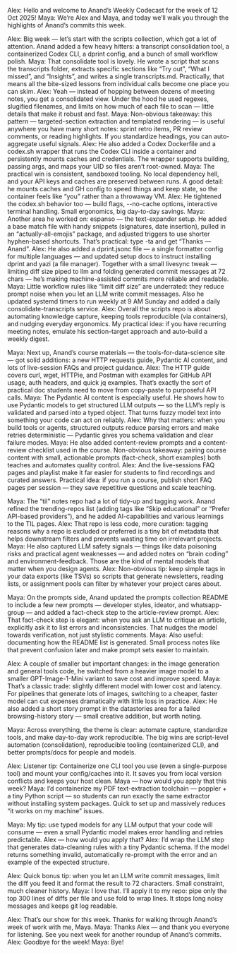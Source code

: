 Alex: Hello and welcome to Anand’s Weekly Codecast for the week of 12 Oct 2025!
Maya: We’re Alex and Maya, and today we’ll walk you through the highlights of Anand’s commits this week.

Alex: Big week — let’s start with the scripts collection, which got a lot of attention. Anand added a few heavy hitters: a transcript consolidation tool, a containerized Codex CLI, a dprint config, and a bunch of small workflow polish.
Maya: That consolidate tool is lovely. He wrote a script that scans the transcripts folder, extracts specific sections like “Try out”, “What I missed”, and “Insights”, and writes a single transcripts.md. Practically, that means all the bite-sized lessons from individual calls become one place you can skim.
Alex: Yeah — instead of hopping between dozens of meeting notes, you get a consolidated view. Under the hood he used regexes, slugified filenames, and limits on how much of each file to scan — little details that make it robust and fast.
Maya: Non-obvious takeaway: this pattern — targeted-section extraction and templated rendering — is useful anywhere you have many short notes: sprint retro items, PR review comments, or reading highlights. If you standardize headings, you can auto-aggregate useful signals.
Alex: He also added a Codex Dockerfile and a codex.sh wrapper that runs the Codex CLI inside a container and persistently mounts caches and credentials. The wrapper supports building, passing args, and maps your UID so files aren’t root-owned.
Maya: The practical win is consistent, sandboxed tooling. No local dependency hell, and your API keys and caches are preserved between runs. A good detail: he mounts caches and GH config to speed things and keep state, so the container feels like “you” rather than a throwaway VM.
Alex: He tightened the codex.sh behavior too — build flags, --no-cache options, interactive terminal handling. Small ergonomics, big day-to-day savings.
Maya: Another area he worked on: espanso — the text-expander setup. He added a base match file with handy snippets (signatures, date insertion), pulled in an “actually-all-emojis” package, and adjusted triggers to use shorter hyphen-based shortcuts. That’s practical: type -ta and get “Thanks — Anand”.
Alex: He also added a dprint.jsonc file — a single formatter config for multiple languages — and updated setup docs to instruct installing dprint and yazi (a file manager). Together with a small livesync tweak — limiting diff size piped to llm and folding generated commit messages at 72 chars — he’s making machine-assisted commits more reliable and readable.
Maya: Little workflow rules like “limit diff size” are underrated: they reduce prompt noise when you let an LLM write commit messages. Also he updated systemd timers to run weekly at 9 AM Sunday and added a daily consolidate-transcripts service.
Alex: Overall the scripts repo is about automating knowledge capture, keeping tools reproducible (via containers), and nudging everyday ergonomics. My practical idea: if you have recurring meeting notes, emulate his section-target approach and auto-build a weekly digest.

Maya: Next up, Anand’s course materials — the tools-for-data-science site — got solid additions: a new HTTP requests guide, Pydantic AI content, and lots of live-session FAQs and project guidance.
Alex: The HTTP guide covers curl, wget, HTTPie, and Postman with examples for GitHub API usage, auth headers, and quick jq examples. That’s exactly the sort of practical doc students need to move from copy-paste to purposeful API calls.
Maya: The Pydantic AI content is especially useful. He shows how to use Pydantic models to get structured LLM outputs — so the LLM’s reply is validated and parsed into a typed object. That turns fuzzy model text into something your code can act on reliably.
Alex: Why that matters: when you build tools or agents, structured outputs reduce parsing errors and make retries deterministic — Pydantic gives you schema validation and clear failure modes.
Maya: He also added content-review prompts and a content-review checklist used in the course. Non-obvious takeaway: pairing course content with small, actionable prompts (fact-check, short examples) both teaches and automates quality control.
Alex: And the live-sessions FAQ pages and playlist make it far easier for students to find recordings and curated answers. Practical idea: if you run a course, publish short FAQ pages per session — they save repetitive questions and scale teaching.

Maya: The “til” notes repo had a lot of tidy-up and tagging work. Anand refined the trending-repos list (adding tags like “Skip educational” or “Prefer API-based providers”), and he added AI-capabilities and various learnings to the TIL pages.
Alex: That repo is less code, more curation: tagging reasons why a repo is excluded or preferred is a tiny bit of metadata that helps downstream filters and prevents wasting time on irrelevant projects.
Maya: He also captured LLM safety signals — things like data poisoning risks and practical agent weaknesses — and added notes on “brain coding” and environment-feedback. Those are the kind of mental models that matter when you design agents.
Alex: Non-obvious tip: keep simple tags in your data exports (like TSVs) so scripts that generate newsletters, reading lists, or assignment pools can filter by whatever your project cares about.

Maya: On the prompts side, Anand updated the prompts collection README to include a few new prompts — developer styles, ideator, and whatsapp-group — and added a fact-check step to the article-review prompt.
Alex: That fact-check step is elegant: when you ask an LLM to critique an article, explicitly ask it to list errors and inconsistencies. That nudges the model towards verification, not just stylistic comments.
Maya: Also useful: documenting how the README list is generated. Small process notes like that prevent confusion later and make prompt sets easier to maintain.

Alex: A couple of smaller but important changes: in the image generation and general tools code, he switched from a heavier image model to a smaller GPT-Image-1-Mini variant to save cost and improve speed.
Maya: That’s a classic trade: slightly different model with lower cost and latency. For pipelines that generate lots of images, switching to a cheaper, faster model can cut expenses dramatically with little loss in practice.
Alex: He also added a short story prompt in the datastories area for a failed browsing-history story — small creative addition, but worth noting.

Maya: Across everything, the theme is clear: automate capture, standardize tools, and make day-to-day work reproducible. The big wins are script-level automation (consolidation), reproducible tooling (containerized CLI), and better prompts/docs for people and models.

Alex: Listener tip: Containerize one CLI tool you use (even a single-purpose tool) and mount your config/caches into it. It saves you from local version conflicts and keeps your host clean. Maya — how would you apply that this week?
Maya: I’d containerize my PDF text-extraction toolchain — poppler + a tiny Python script — so students can run exactly the same extractor without installing system packages. Quick to set up and massively reduces “it works on my machine” issues.

Maya: My tip: use typed models for any LLM output that your code will consume — even a small Pydantic model makes error handling and retries predictable. Alex — how would you apply that?
Alex: I’d wrap the LLM step that generates data-cleaning rules with a tiny Pydantic schema. If the model returns something invalid, automatically re-prompt with the error and an example of the expected structure.

Alex: Quick bonus tip: when you let an LLM write commit messages, limit the diff you feed it and format the result to 72 characters. Small constraint, much cleaner history.
Maya: I love that. I’ll apply it to my repo: pipe only the top 300 lines of diffs per file and use fold to wrap lines. It stops long noisy messages and keeps git log readable.

Alex: That’s our show for this week. Thanks for walking through Anand’s week of work with me, Maya.
Maya: Thanks Alex — and thank you everyone for listening. See you next week for another roundup of Anand’s commits.
Alex: Goodbye for the week!
Maya: Bye!
